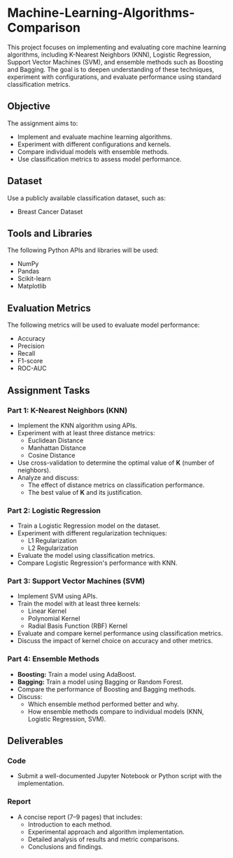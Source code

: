 # Machine-Learning-Algorithms-Comparison

This project focuses on implementing and evaluating core machine learning algorithms, including K-Nearest Neighbors (KNN), Logistic Regression, Support Vector Machines (SVM), and ensemble methods such as Boosting and Bagging. The goal is to deepen understanding of these techniques, experiment with configurations, and evaluate performance using standard classification metrics.

## Objective

The assignment aims to:
- Implement and evaluate machine learning algorithms.
- Experiment with different configurations and kernels.
- Compare individual models with ensemble methods.
- Use classification metrics to assess model performance.

## Dataset

Use a publicly available classification dataset, such as:
- Breast Cancer Dataset

## Tools and Libraries

The following Python APIs and libraries will be used:
- NumPy
- Pandas
- Scikit-learn
- Matplotlib

## Evaluation Metrics

The following metrics will be used to evaluate model performance:
- Accuracy
- Precision
- Recall
- F1-score
- ROC-AUC

## Assignment Tasks

### Part 1: K-Nearest Neighbors (KNN)
- Implement the KNN algorithm using APIs.
- Experiment with at least three distance metrics:
  - Euclidean Distance
  - Manhattan Distance
  - Cosine Distance
- Use cross-validation to determine the optimal value of **K** (number of neighbors).
- Analyze and discuss:
  - The effect of distance metrics on classification performance.
  - The best value of **K** and its justification.

### Part 2: Logistic Regression
- Train a Logistic Regression model on the dataset.
- Experiment with different regularization techniques:
  - L1 Regularization
  - L2 Regularization
- Evaluate the model using classification metrics.
- Compare Logistic Regression's performance with KNN.

### Part 3: Support Vector Machines (SVM)
- Implement SVM using APIs.
- Train the model with at least three kernels:
  - Linear Kernel
  - Polynomial Kernel
  - Radial Basis Function (RBF) Kernel
- Evaluate and compare kernel performance using classification metrics.
- Discuss the impact of kernel choice on accuracy and other metrics.

### Part 4: Ensemble Methods
- **Boosting:** Train a model using AdaBoost.
- **Bagging:** Train a model using Bagging or Random Forest.
- Compare the performance of Boosting and Bagging methods.
- Discuss:
  - Which ensemble method performed better and why.
  - How ensemble methods compare to individual models (KNN, Logistic Regression, SVM).

## Deliverables

### Code
- Submit a well-documented Jupyter Notebook or Python script with the implementation.

### Report
- A concise report (7–9 pages) that includes:
  - Introduction to each method.
  - Experimental approach and algorithm implementation.
  - Detailed analysis of results and metric comparisons.
  - Conclusions and findings.
